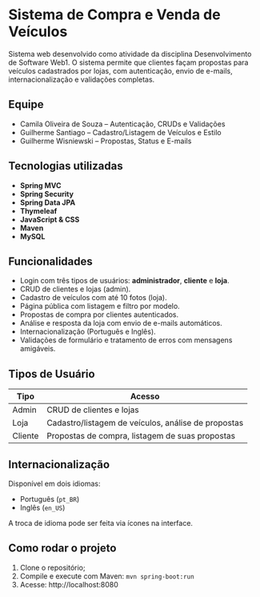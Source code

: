 # Sistema de Compra e Venda de Veículos

Sistema web desenvolvido como atividade da disciplina Desenvolvimento de Software Web1. 
O sistema permite que clientes façam propostas para veículos cadastrados por lojas, com autenticação, envio de e-mails, internacionalização e validações completas.

## Equipe

- Camila Oliveira de Souza – Autenticação, CRUDs e Validações
- Guilherme Santiago – Cadastro/Listagem de Veículos e Estilo
- Guilherme Wisniewski – Propostas, Status e E-mails

## Tecnologias utilizadas

- **Spring MVC**
- **Spring Security**
- **Spring Data JPA**
- **Thymeleaf**
- **JavaScript & CSS**
- **Maven**
- **MySQL**

## Funcionalidades

- Login com três tipos de usuários: **administrador**, **cliente** e **loja**.
- CRUD de clientes e lojas (admin).
- Cadastro de veículos com até 10 fotos (loja).
- Página pública com listagem e filtro por modelo.
- Propostas de compra por clientes autenticados.
- Análise e resposta da loja com envio de e-mails automáticos.
- Internacionalização (Português e Inglês).
- Validações de formulário e tratamento de erros com mensagens amigáveis.

## Tipos de Usuário

| Tipo        | Acesso                                                                 |
|-------------|------------------------------------------------------------------------|
| Admin       | CRUD de clientes e lojas                                               |
| Loja        | Cadastro/listagem de veículos, análise de propostas                    |
| Cliente     | Propostas de compra, listagem de suas propostas                        |

## Internacionalização

Disponível em dois idiomas:
- Português (`pt_BR`)
- Inglês (`en_US`)

A troca de idioma pode ser feita via ícones na interface.

## Como rodar o projeto

1. Clone o repositório;
2. Compile e execute com Maven:
    `mvn spring-boot:run`
4. Acesse: http://localhost:8080
